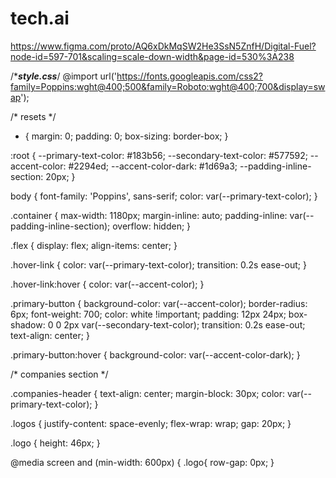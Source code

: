 # tech.ai


https://www.figma.com/proto/AQ6xDkMqSW2He3SsN5ZnfH/Digital-Fuel?node-id=597-701&scaling=scale-down-width&page-id=530%3A238



/****style.css***/
@import url('https://fonts.googleapis.com/css2?family=Poppins:wght@400;500&family=Roboto:wght@400;700&display=swap');

/* resets */

* {
    margin: 0;
    padding: 0;
    box-sizing: border-box;
}

:root {
    --primary-text-color: #183b56;
    --secondary-text-color: #577592;
    --accent-color: #2294ed;
    --accent-color-dark: #1d69a3;
    --padding-inline-section: 20px;
}

body {
    font-family: 'Poppins', sans-serif;
    color: var(--primary-text-color);
}


.container {
    max-width: 1180px;
    margin-inline: auto;
    padding-inline: var(--padding-inline-section);
    overflow: hidden;
}

.flex {
    display: flex;
    align-items: center;
}

.hover-link {
    color: var(--primary-text-color);
    transition: 0.2s ease-out;
}

.hover-link:hover {
    color: var(--accent-color);
}

.primary-button {
    background-color: var(--accent-color);
    border-radius: 6px;
    font-weight: 700;
    color: white !important;
    padding: 12px 24px;
    box-shadow: 0 0 2px var(--secondary-text-color);
    transition: 0.2s ease-out;
    text-align: center;
}

.primary-button:hover {
    background-color: var(--accent-color-dark);
}



/* companies section */

.companies-header {
    text-align: center;
    margin-block: 30px;
    color: var(--primary-text-color);
}

.logos {
    justify-content: space-evenly;
    flex-wrap: wrap;
    gap: 20px;
}

.logo {
    height: 46px;
}




@media screen and (min-width: 600px) {
    .logo{
        row-gap: 0px;
    }
